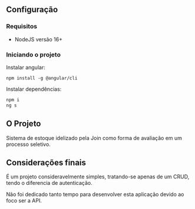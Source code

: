## Configuração

### Requisitos

- NodeJS versão 16+

### Iniciando o projeto

Instalar angular:

```
npm install -g @angular/cli
```

Instalar dependências:

```s
npm i
ng s
```

## O Projeto

Sistema de estoque idelizado pela Join como forma de avaliação em um processo seletivo. 

## Considerações finais
É um projeto consideravelmente simples, tratando-se apenas de um CRUD, tendo o diferencia de autenticação.

Não foi dedicado tanto tempo para desenvolver esta aplicação devido ao foco ser a API.


